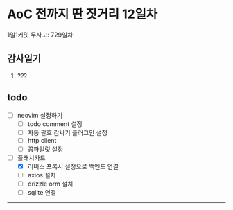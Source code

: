 # AoC 전까지 딴 짓거리 12일차

1일1커밋 무사고: 729일차

## 감사일기

1. ???

## todo

- [ ] neovim 설정하기
  - [ ] todo comment 설정
  - [ ] 자동 괄호 감싸기 플러그인 설정
  - [ ] http client
  - [ ] 꽁파일럿 설정
- [ ] 플래시카드
  - [x] 리버스 프록시 설정으로 백엔드 연결
  - [ ] axios 설치
  - [ ] drizzle orm 설치
  - [ ] sqlite 연결

---



